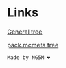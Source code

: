 # Links

[General tree](https://github.com/rexgamer338571/texturepack-tree/blob/main/main.md)

[pack.mcmeta tree](https://github.com/rexgamer338571/texturepack-tree/blob/main/packmcmeta.md)

`Made by NG5M ❤️`
